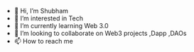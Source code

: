 - 👋 Hi, I’m Shubham
- 👀 I’m interested in Tech 
- 🌱 I’m currently learning Web 3.0
- 💞️ I’m looking to collaborate on Web3 projects ,Dapp ,DAOs
- 📫 How to reach me 
<!---
sdhacker/sdhacker is a ✨ special ✨ repository because its `README.md` (this file) appears on your GitHub profile.
You can click the Preview link to take a look at your changes.
--->
<!---- ![Anurag's GitHub stats](https://github-readme-stats.vercel.app/api?username=sdhacker&show_icons=true&theme=dracula) --->
